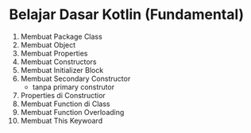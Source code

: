 # Belajar Dasar Kotlin (Fundamental)
1. Membuat Package Class
2. Membuat Object
3. Membuat Properties
4. Membuat Constructors
5. Membuat Initializer Block
6. Membuat Secondary Constructor
    - tanpa primary construtor
7. Properties di Constructior
8. Membuat Function di Class
9. Membuat Function Overloading
10. Membuat This Keywoard